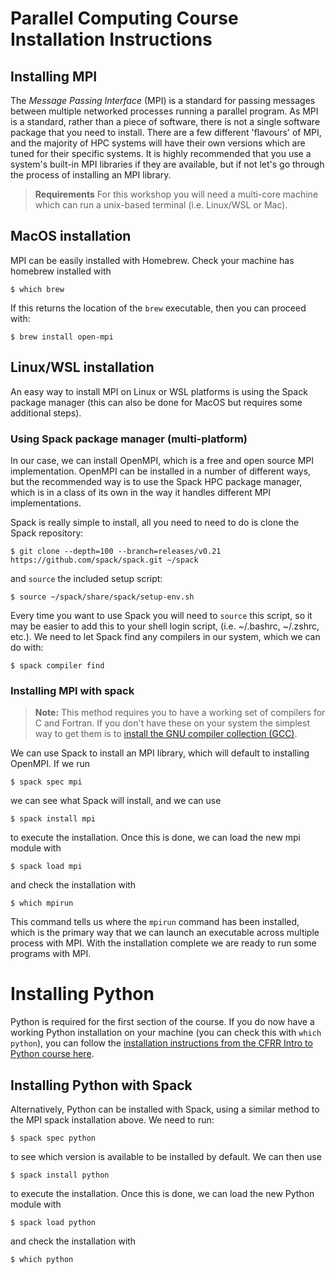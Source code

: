 # Parallel Computing Course Installation Instructions
## Installing MPI

The *Message Passing Interface* (MPI) is a standard for passing messages between multiple networked processes running a parallel program. As MPI is a standard, rather than a piece of software, there is not a single software package that you need to install. There are a few different 'flavours' of MPI, and the majority of HPC systems will have their own versions which are tuned for their specific systems. It is highly recommended that you use a system's built-in MPI libraries if they are available, but if not let's go through the process of installing an MPI library.

> **Requirements**
> For this workshop you will need a multi-core machine which can run a unix-based terminal (i.e. Linux/WSL or Mac).

## MacOS installation
MPI can be easily installed with Homebrew. Check your machine has homebrew installed with
```
$ which brew
```
If this returns the location of the `brew` executable, then you can proceed with:
```
$ brew install open-mpi
```

## Linux/WSL installation
An easy way to install MPI on Linux or WSL platforms is using the Spack package manager (this can also be done for MacOS but requires some additional steps).

### Using Spack package manager (multi-platform)
In our case, we can install OpenMPI, which is a free and open source MPI implementation. OpenMPI can be installed in a number of different ways, but the recommended way is to use the Spack HPC package manager, which is in a class of its own in the way it handles different MPI implementations.

Spack is really simple to install, all you need to need to do is clone the Spack repository:
```
$ git clone --depth=100 --branch=releases/v0.21 https://github.com/spack/spack.git ~/spack
```
and `source` the included setup script:
```shell
$ source ~/spack/share/spack/setup-env.sh
```
Every time you want to use Spack you will need to `source` this script, so it may be easier to add this to your shell login script, (i.e. ~/.bashrc, ~/.zshrc, etc.).
We need to let Spack find any compilers in our system, which we can do with:
```
$ spack compiler find
```

### Installing MPI with spack
> **Note:**
> This method requires you to have a working set of compilers for C and Fortran. If you don't have these on your system the simplest way to get them is to [install the GNU compiler collection (GCC)](https://gcc.gnu.org/install).

We can use Spack to install an MPI library, which will default to installing OpenMPI. If we run
```
$ spack spec mpi
```
we can see what Spack will install, and we can use
```
$ spack install mpi
```
to execute the installation. Once this is done, we can load the new mpi module with
```
$ spack load mpi
```
and check the installation with
```
$ which mpirun
```
This command tells us where the `mpirun` command has been installed, which is the primary way that we can launch an executable across multiple process with MPI. With the installation complete we are ready to run some programs with MPI.

# Installing Python

Python is required for the first section of the course. If you do now have a working Python installation on your machine (you can check this with ```which python```), you can follow the [installation instructions from the CFRR Intro to Python course here](https://uniexeterrse.github.io/intro-to-python/setup.html).

## Installing Python with Spack

Alternatively, Python can be installed with Spack, using a similar method to the MPI spack installation above. We need to run:
```
$ spack spec python
```
to see which version is available to be installed by default. We can then use
```
$ spack install python
```
to execute the installation. Once this is done, we can load the new Python module with
```
$ spack load python
```
and check the installation with
```
$ which python
```